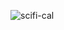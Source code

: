 ![scifi-cal](https://user-images.githubusercontent.com/53402359/235303957-22c88bee-920a-403f-8803-57ed21c7723f.JPG)
